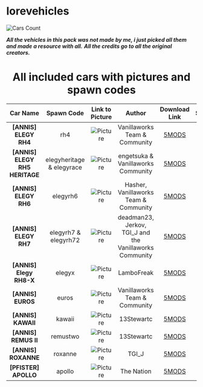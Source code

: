 # lorevehicles

![Cars Count](https://img.shields.io/badge/Cars%20Count-40-brightgreen?style=for-the-badge)

***All the vehicles in this pack was not made by me, i just picked all them and made a resource with all.***
***All the credits go to all the original creators.***

<center><h1>All included cars with pictures and spawn codes</h1></center>

| Car Name | Spawn Code  | Link to Picture | Author | Download Link | Status |
| :-: | :-: | :-: | :-: | :-: | :-: |
| **[ANNIS] ELEGY RH4** | rh4 | ![Picture](https://img.gta5-mods.com/q95/images/annis-elegy-rh4-add-on-tuning-liveries-sounds/91bdd7-0-min.png) | Vanillaworks Team & Community | [5MODS](https://www.gta5-mods.com/vehicles/annis-elegy-rh4-add-on-tuning-liveries-sounds) | ✔️ |
| **[ANNIS] ELEGY RH5 HERITAGE** | elegyheritage & elegyrace | ![Picture](https://img.gta5-mods.com/q95/images/annis-elegy-rh5-heritage-edition-touring-add-on-lods-tuning-liveries/e0c3b9-271590_20230212144440_1.jpg) | engetsuka & Vanillaworks Community | [5MODS](https://www.gta5-mods.com/vehicles/annis-elegy-rh5-heritage-edition-touring-add-on-lods-tuning-liveries) | ✔️ |
| **[ANNIS] ELEGY RH6** | elegyrh6 | ![Picture](https://img.gta5-mods.com/q95/images/annis-elegy-rh6-add-on-tuning-liveries-sounds/ddca3a-1.jpg) | Hasher, Vanillaworks Team & Community | [5MODS](https://www.gta5-mods.com/vehicles/annis-elegy-rh6-add-on-tuning-liveries-sounds) | ✔️ |
| **[ANNIS] ELEGY RH7** | elegyrh7 & elegyrh72 | ![Picture](https://img.gta5-mods.com/q95/images/annis-elegy-rh-7-addon-tuning-liveries-sounds-rhd-deadman23-jerkov-tgi_j-and-the-vanillaworks-community/8ae2c4-RH7took8minutes-min.png) | deadman23, Jerkov, TGI_J and the Vanillaworks Community | [5MODS](https://www.gta5-mods.com/vehicles/annis-elegy-rh-7-addon-tuning-liveries-sounds-rhd-deadman23-jerkov-tgi_j-and-the-vanillaworks-community) | ✔️ |
| **[ANNIS] Elegy RH8-X** | elegyx | ![Picture](https://img.gta5-mods.com/q95/images/annis-elegy-rh8-x-add-on-sounds/8d18b1-elegyx_1080.png) | LamboFreak | [5MODS](https://www.gta5-mods.com/vehicles/annis-elegy-rh8-x-add-on-sounds) | ✔️ |
| **[ANNIS] EUROS** | euros | ![Picture](https://img.gta5-mods.com/q95/images/annis-euros-add-on-tuning-liveries/c856de-0.png) | Vanillaworks Team & Community | [5MODS](https://www.gta5-mods.com/vehicles/annis-euros-add-on-tuning-liveries#comments_tab) | ✔️ |
| **[ANNIS] KAWAII** | kawaii | ![Picture](https://img.gta5-mods.com/q95/images/annis-kawaii-addon-replace-tuning/c226b2-stock5.jpg) | 13Stewartc | [5MODS](https://www.gta5-mods.com/vehicles/annis-kawaii-addon-replace-tuning) | ✔️ |
| **[ANNIS] REMUS II** | remustwo | ![Picture](https://img.gta5-mods.com/q95/images/annis-remus-ii-add-on-tuning-lod-s-sounds/790c31-1.jpg) | 13Stewartc | [5MODS](https://www.gta5-mods.com/vehicles/annis-remus-ii-add-on-tuning-lod-s-sounds) | ✔️ |
| **[ANNIS] ROXANNE** | roxanne | ![Picture](https://pbs.twimg.com/media/EpXIuv6XUAMDOTW?format=jpg&name=4096x4096) | TGI_J | [5MODS](https://www.gta5-mods.com/vehicles/annis-roxanne-add-on-tuning-sounds-liveries) | ✔️ |
| **[PFISTER] APOLLO** | apollo | ![Picture](https://img.gta5-mods.com/q95/images/pfister-apollo-add-on-tuning-sounds/43216a-20210425003921_1-min.png) | The Nation | [5MODS](https://www.gta5-mods.com/vehicles/pfister-apollo-add-on-tuning-sounds) | ✔️ |